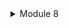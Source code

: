 <details>
<summary>Module 8</summary>

1. How many data your publlsher program will send to the message broker in one run?

My publisher program will send 5 messages to the message broker in one run. Each publish_event call sends one message, and there are 5 such calls in your main function.

Because the code have 5  calls in this

= p.publish_event("user_created".to_owned(), UserCreatedEventMessage { user_id: "1".to_owned(), user_name: "2206083470-Amir".to_owned() });
    _ = p.publish_event("user_created".to_owned(), UserCreatedEventMessage { user_id: "2".to_owned(), user_name: "2206083470-Budi".to_owned() });
    _ = p.publish_event("user_created".to_owned(), UserCreatedEventMessage { user_id: "3".to_owned(), user_name: "2206083470-Cica".to_owned() });
    _ = p.publish_event("user_created".to_owned(), UserCreatedEventMessage { user_id: "4".to_owned(), user_name: "2206083470-Dira".to_owned() });
    _ = p.publish_event("user_created".to_owned(), UserCreatedEventMessage { user_id: "5".to_owned(), user_name: "2206083470-Emir".to_owned() });

2. The url of: “amqp://guest:guest@localhost:5672” is the same as in the subscriber program, what does it mean?

The URL "amqp://guest:guest@localhost:5672" is the address of the message broker. Both the publisher and subscriber programs use this URL to connect to the same message broker. The publisher sends messages to the broker, and the broker then distributes these messages to the subscribers. The fact that they are using the same URL means they are communicating through the same message broker.


Commit 3 :
![docker1](image.png)

Commit 4 :
When cargo run is executed twice in the publisher, then the subscriber will catch it and output the messages
![alt text](image-1.png)

Publisher:
![alt text](image-2.png)

Commit 5:
When cargo run is executed several times in the publisher, there will be an increase in message rates. After a while, there will be a spike increase in publish
![alt text](image-3.png)


</details>